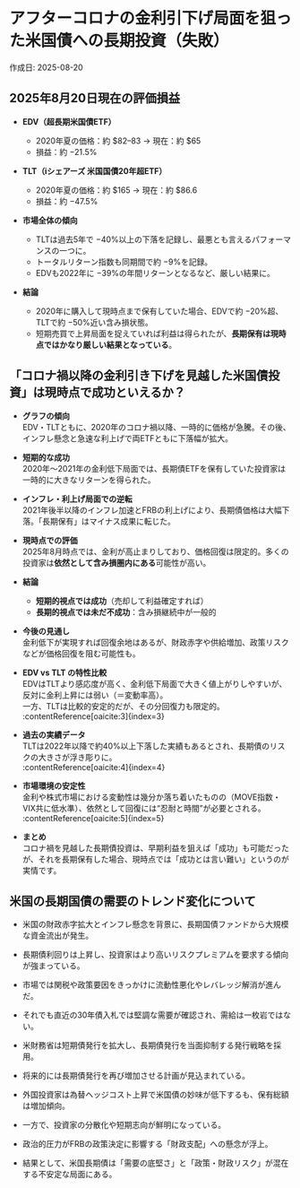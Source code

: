 # アフターコロナの金利引下げ局面を狙った米国債への長期投資（失敗）

作成日: 2025-08-20

## 2025年8月20日現在の評価損益

- **EDV（超長期米国債ETF）**
  - 2020年夏の価格：約 $82–83 → 現在：約 $65  
  - 損益：約 −21.5%  
- **TLT（iシェアーズ 米国国債20年超ETF）**
  - 2020年夏の価格：約 $165 → 現在：約 $86.6  
  - 損益：約 −47.5%  

- **市場全体の傾向**
  - TLTは過去5年で −40%以上の下落を記録し、最悪とも言えるパフォーマンスの一つに。  
  - トータルリターン指数も同期間で約 −9%を記録。  
  - EDVも2022年に −39%の年間リターンとなるなど、厳しい結果に。

- **結論**
  - 2020年に購入して現時点まで保有していた場合、EDVで約 −20%超、TLTで約 −50%近い含み損状態。
  - 短期売買で上昇局面を捉えていれば利益は得られたが、**長期保有は現時点ではかなり厳しい結果となっている**。


## 「コロナ禍以降の金利引き下げを見越した米国債投資」は現時点で成功といえるか？


- **グラフの傾向**  
   EDV・TLTともに、2020年のコロナ禍以降、一時的に価格が急騰。その後、インフレ懸念と急速な利上げで両ETFともに下落幅が拡大。

- **短期的な成功**  
   2020年〜2021年の金利低下局面では、長期債ETFを保有していた投資家は一時的に大きなリターンを得られた。

- **インフレ・利上げ局面での逆転**  
   2021年後半以降のインフレ加速とFRBの利上げにより、長期債価格は大幅下落。「長期保有」はマイナス成果に転じた。

- **現時点での評価**  
   2025年8月時点では、金利が高止まりしており、価格回復は限定的。多くの投資家は**依然として含み損圏内にある**可能性が高い。

- **結論**  
   - **短期的視点では成功**（売却して利益確定すれば）  
   - **長期的視点では未だ不成功**：含み損継続中が一般的

- **今後の見通し**  
   金利低下が実現すれば回復余地はあるが、財政赤字や供給増加、政策リスクなどが価格回復を阻む可能性も。

- **EDV vs TLT の特性比較**  
   EDVはTLTより感応度が高く、金利低下局面で大きく値上がりしやすいが、反対に金利上昇には弱い（＝変動率高）。  
   一方、TLTは比較的安定的だが、その分回復力も限定的。  
   :contentReference[oaicite:3]{index=3}

- **過去の実績データ**  
   TLTは2022年以降で約40%以上下落した実績もあるとされ、長期債のリスクの大きさが浮き彫りに。  
   :contentReference[oaicite:4]{index=4}

- **市場環境の安定性**  
   金利や株式市場における変動性は幾分か落ち着いたものの（MOVE指数・VIX共に低水準）、依然として回復には“忍耐と時間”が必要とされる。  
   :contentReference[oaicite:5]{index=5}

-  **まとめ**  
   コロナ禍を見越した長期債投資は、早期利益を狙えば「成功」も可能だったが、それを長期保有した場合、現時点では「成功とは言い難い」というのが実情です。

## 米国の長期国債の需要のトレンド変化について
- 米国の財政赤字拡大とインフレ懸念を背景に、長期国債ファンドから大規模な資金流出が発生。  

- 長期債利回りは上昇し、投資家はより高いリスクプレミアムを要求する傾向が強まっている。  
- 市場では関税や政策要因をきっかけに流動性悪化やレバレッジ解消が進んだ。  
- それでも直近の30年債入札では堅調な需要が確認され、需給は一枚岩ではない。  
- 米財務省は短期債発行を拡大し、長期債発行を当面抑制する発行戦略を採用。  
- 将来的には長期債発行を再び増加させる計画が見込まれている。  
- 外国投資家は為替ヘッジコスト上昇で米国債の妙味が低下するも、保有総額は増加傾向。  
- 一方で、投資家の分散化や短期志向が鮮明になっている。  
- 政治的圧力がFRBの政策決定に影響する「財政支配」への懸念が浮上。  
- 結果として、米国長期債は「需要の底堅さ」と「政策・財政リスク」が混在する不安定な局面にある。  
